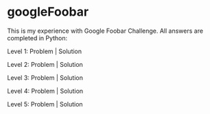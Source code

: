 # googleFoobar

This is my experience with Google Foobar Challenge. All answers are completed in Python:

Level 1: Problem | Solution

Level 2: Problem | Solution

Level 3: Problem | Solution

Level 4: Problem | Solution

Level 5: Problem | Solution
